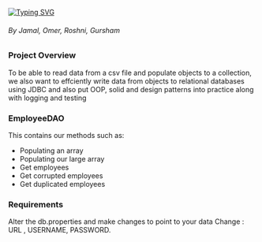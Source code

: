 [![Typing SVG](https://readme-typing-svg.herokuapp.com?font=Fira+Code&size=30&pause=1000&vCenter=true&width=435&lines=Employee+CSV+Project)](https://git.io/typing-svg)

###### By Jamal, Omer, Roshni, Gursham

### Project Overview
To be able to read data from a csv file and populate objects to a collection, we also want to effciently write data from
objects to relational databases using JDBC and also put OOP, solid and design patterns into practice along with logging and testing

### EmployeeDAO
This contains our methods such as:

- Populating an array
- Populating our large array
- Get employees
- Get corrupted employees
- Get duplicated employees

### Requirements
Alter the db.properties and make changes to point to your data 
Change  : URL , USERNAME, PASSWORD.

